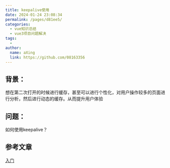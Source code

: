 ```yaml
---
title: keepalive使用
date: 2024-01-24 23:08:34
permalink: /pages/d81ee5/
categories:
  - vue知识总结
  - vue3项目问题解决
tags:
  - 
author: 
  name: aXing
  link: https://github.com/08163356
---
```


## 背景：

想在第二次打开的时候进行缓存，甚至可以进行个性化，对用户操作较多的页面进行分析，然后进行动态的缓存。从而提升用户体验

## 问题：

如何使用keepalive？

## 参考文章

[入门](https://juejin.cn/post/6844903919273918477)

